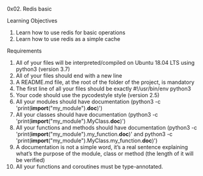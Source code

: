 0x02. Redis basic

Learning Objectives

1. Learn how to use redis for basic operations
2. Learn how to use redis as a simple cache

Requirements

1. All of your files will be interpreted/compiled on Ubuntu 18.04 LTS using python3 (version 3.7)
2. All of your files should end with a new line
3. A README.md file, at the root of the folder of the project, is mandatory
4. The first line of all your files should be exactly #!/usr/bin/env python3
5. Your code should use the pycodestyle style (version 2.5)
6. All your modules should have documentation (python3 -c 'print(__import__("my_module").__doc__)')
7. All your classes should have documentation (python3 -c 'print(__import__("my_module").MyClass.__doc__)')
8. All your functions and methods should have documentation (python3 -c 'print(__import__("my_module").my_function.__doc__)' and python3 -c 'print(__import__("my_module").MyClass.my_function.__doc__)')
9. A documentation is not a simple word, it’s a real sentence explaining what’s the purpose of the module, class or method (the length of it will be verified)
10. All your functions and coroutines must be type-annotated.
